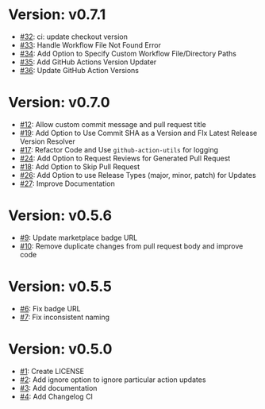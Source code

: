 # Version: v0.7.1

* [#32](https://github.com/saadmk11/github-actions-version-updater/pull/32): ci: update checkout version
* [#33](https://github.com/saadmk11/github-actions-version-updater/pull/33): Handle Workflow File Not Found Error
* [#34](https://github.com/saadmk11/github-actions-version-updater/pull/34): Add Option to Specify Custom Workflow File/Directory Paths
* [#35](https://github.com/saadmk11/github-actions-version-updater/pull/35): Add GitHub Actions Version Updater
* [#36](https://github.com/saadmk11/github-actions-version-updater/pull/36): Update GitHub Action Versions


# Version: v0.7.0

* [#12](https://github.com/saadmk11/github-actions-version-updater/pull/12): Allow custom commit message and pull request title
* [#19](https://github.com/saadmk11/github-actions-version-updater/pull/19): Add Option to Use Commit SHA as a Version and FIx Latest Release Version Resolver
* [#17](https://github.com/saadmk11/github-actions-version-updater/pull/17): Refactor Code and Use `github-action-utils` for logging
* [#24](https://github.com/saadmk11/github-actions-version-updater/pull/24): Add Option to Request Reviews for Generated Pull Request
* [#18](https://github.com/saadmk11/github-actions-version-updater/pull/18): Add Option to Skip Pull Request
* [#26](https://github.com/saadmk11/github-actions-version-updater/pull/26): Add Option to use Release Types (major, minor, patch) for Updates
* [#27](https://github.com/saadmk11/github-actions-version-updater/pull/27): Improve Documentation


# Version: v0.5.6

* [#9](https://github.com/saadmk11/github-actions-version-updater/pull/9): Update marketplace badge URL
* [#10](https://github.com/saadmk11/github-actions-version-updater/pull/10): Remove duplicate changes from pull request body and improve code


# Version: v0.5.5

* [#6](https://github.com/saadmk11/github-actions-version-updater/pull/6): Fix badge URL
* [#7](https://github.com/saadmk11/github-actions-version-updater/pull/7): Fix inconsistent naming


# Version: v0.5.0

* [#1](https://github.com/saadmk11/github-actions-version-updater/pull/1): Create LICENSE
* [#2](https://github.com/saadmk11/github-actions-version-updater/pull/2): Add ignore option to ignore particular action updates
* [#3](https://github.com/saadmk11/github-actions-version-updater/pull/3): Add documentation
* [#4](https://github.com/saadmk11/github-actions-version-updater/pull/4): Add Changelog CI
